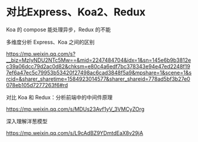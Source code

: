 # 对比Express、Koa2、Redux





Koa 的 compose 能处理异步，Redux 的不能





多维度分析 Express、Koa 之间的区别

https://mp.weixin.qq.com/s?__biz=MzIyNDU2NTc5Mw==&mid=2247484704&idx=1&sn=145e6b9b3812ec39a06dcc79d2ac0d82&chksm=e80c4a6edf7bc378343e94e47ed2248f197ef6a47ec5c79953b53420f27498ac6cad3848f5a9&mpshare=1&scene=1&srcid=&sharer_sharetime=1584923014577&sharer_shareid=778ad5bf3b27e0078eb105d7277263f6#rd



对比 Koa 和 Redux：分析前端中的中间件原理

https://mp.weixin.qq.com/s/MDUs23Avf1yV_3VMCyZOrg



深入理解洋葱模型

https://mp.weixin.qq.com/s/L9cAdBZ9YDmtdEaX8v29jA

